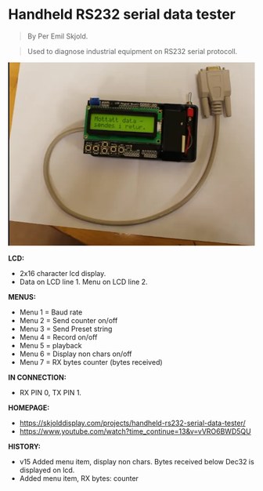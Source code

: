 # Handheld RS232 serial data tester

>By Per Emil Skjold.

>Used to diagnose industrial equipment on RS232 serial protocoll.

![alt text](serial.png)

**LCD:**
- 2x16 character lcd display.
- Data on LCD line 1. Menu on LCD line 2.

**MENUS:**
- Menu 1 = Baud rate
- Menu 2 = Send counter on/off
- Menu 3 = Send Preset string
- Menu 4 = Record on/off
- Menu 5 = playback
- Menu 6 = Display non chars on/off
- Menu 7 = RX bytes counter (bytes received)

**IN CONNECTION:**
- RX PIN 0, TX PIN 1.

**HOMEPAGE:**
- https://skjolddisplay.com/projects/handheld-rs232-serial-data-tester/
- https://www.youtube.com/watch?time_continue=13&v=vVRO6BWD5QU

**HISTORY:**
- v15 Added menu item, display non chars. Bytes received below Dec32 is displayed on lcd.
- Added menu item, RX bytes: counter
